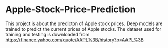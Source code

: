 # Apple-Stock-Price-Prediction

This project is about the predicton of Apple stock prices. Deep models are trained to predict the current prices of Apple stocks.
The dataset used for training and testing is downloaded from https://finance.yahoo.com/quote/AAPL%3B/history?p=AAPL%3B
